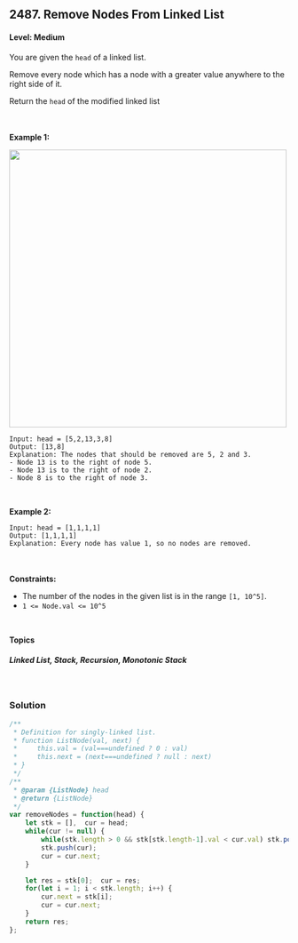 ## 2487. Remove Nodes From Linked List
#### Level: Medium


You are given the ```head``` of a linked list.

Remove every node which has a node with a greater value anywhere to the right side of it.

Return the ```head``` of the modified linked list


<br><br>
**Example 1:** 

<img src="https://assets.leetcode.com/uploads/2022/10/02/drawio.png" width="500px"/>

<br>  

```
Input: head = [5,2,13,3,8]
Output: [13,8]
Explanation: The nodes that should be removed are 5, 2 and 3.
- Node 13 is to the right of node 5.
- Node 13 is to the right of node 2.
- Node 8 is to the right of node 3.
```

<br> 

**Example 2:**

<!-- <img src="https://assets.leetcode.com/uploads/2020/09/01/node2.jpg" width="300px"/>

<br>   -->

```
Input: head = [1,1,1,1]
Output: [1,1,1,1]
Explanation: Every node has value 1, so no nodes are removed.
```

<br><br>
**Constraints:**
- The number of the nodes in the given list is in the range ```[1, 10^5]```.
- ```1 <= Node.val <= 10^5```


<br>

**Topics** 

##### Linked List, Stack, Recursion, Monotonic Stack


<br>

### Solution
```javascript
/**
 * Definition for singly-linked list.
 * function ListNode(val, next) {
 *     this.val = (val===undefined ? 0 : val)
 *     this.next = (next===undefined ? null : next)
 * }
 */
/**
 * @param {ListNode} head
 * @return {ListNode}
 */
var removeNodes = function(head) {
    let stk = [],  cur = head;
    while(cur != null) {
        while(stk.length > 0 && stk[stk.length-1].val < cur.val) stk.pop();        
        stk.push(cur);
        cur = cur.next;
    }

    let res = stk[0];  cur = res;
    for(let i = 1; i < stk.length; i++) {
        cur.next = stk[i];
        cur = cur.next;
    }
    return res;
};
```

